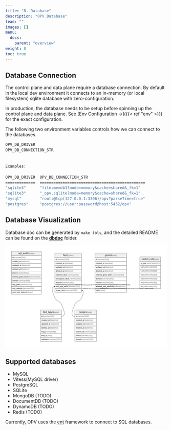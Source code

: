 ```yaml
---
title: "8. Database"
description: "OPV Database"
lead: ""
images: []
menu:
  docs:
    parent: "overview"
weight: 8
toc: true
---
```


## Database Connection

The control plane and data plane require a database connection. By default in the local dev
environment it connects to an in-memory (or local filesystem) sqlite database with zero-configuration.

In production, the database needs to be setup before spinning up the control plane and data plane.
See [Env Configuration →]({{< ref "env" >}}) for the exact configuration.

The following two environment variables controls how we can connect to the databases.

```sh
OPV_DB_DRIVER
OPV_DB_CONNECTION_STR


Examples:

OPV_DB_DRIVER  OPV_DB_CONNECTION_STR
=============  ==============================================
"sqlite3"      "file:memdb1?mode=memory&cache=shared&_fk=1"
"sqlite3"      "_opv.sqlite?mode=memory&cache=shared&_fk=1"
"mysql"        "root:@tcp(127.0.0.1:3306)/opv?parseTime=true"
"postgres"     "postgres://user:password@host:5432/opv"
```

## Database Visualization

Database doc can be generated by `make tbls`, and the detailed README can be found on the [**dbdoc**](https://github.com/open-privacy/opv/tree/main/docs/openprivacy.io/static/dbdoc) folder.

<img src="/dbdoc/schema.svg" class="img-fluid" alt="schema.svg">

## Supported databases

- MySQL
- Vitess(MySQL driver)
- PostgreSQL
- SQLite
- MongoDB (TODO)
- DocumentDB (TODO)
- DynamoDB (TODO)
- Redis (TODO)

Currently, OPV uses the [ent](https://github.com/ent/ent) framework to connect to SQL databases.
